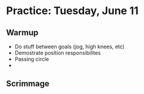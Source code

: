 
# Practice: Tuesday, June 11

## Warmup
- Do stuff between goals (jog, high knees, etc)
- Demostrate position responsibilites
- Passing circle
- 

## Scrimmage
<!--stackedit_data:
eyJoaXN0b3J5IjpbLTk0ODQwMjk1Ml19
-->